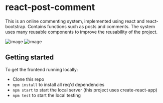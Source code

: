 # react-post-comment

This is an online commenting system, implemented using react and react-bootstrap. Contains functions such as posts and comments. The system uses many reusable components to improve the reusability of the project.

![image](images/posts.jpg)
![image](images/comments.jpg)

## Getting started

To get the frontend running locally:

- Clone this repo
- `npm install` to install all req'd dependencies
- `npm start` to start the local server (this project uses create-react-app)
- `npm test` to start the local testing
